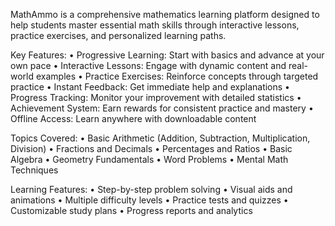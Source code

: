 MathAmmo is a comprehensive mathematics learning platform designed to help students master essential math skills through interactive lessons, practice exercises, and personalized learning paths.

Key Features:
• Progressive Learning: Start with basics and advance at your own pace
• Interactive Lessons: Engage with dynamic content and real-world examples
• Practice Exercises: Reinforce concepts through targeted practice
• Instant Feedback: Get immediate help and explanations
• Progress Tracking: Monitor your improvement with detailed statistics
• Achievement System: Earn rewards for consistent practice and mastery
• Offline Access: Learn anywhere with downloadable content

Topics Covered:
• Basic Arithmetic (Addition, Subtraction, Multiplication, Division)
• Fractions and Decimals
• Percentages and Ratios
• Basic Algebra
• Geometry Fundamentals
• Word Problems
• Mental Math Techniques

Learning Features:
• Step-by-step problem solving
• Visual aids and animations
• Multiple difficulty levels
• Practice tests and quizzes
• Customizable study plans
• Progress reports and analytics
